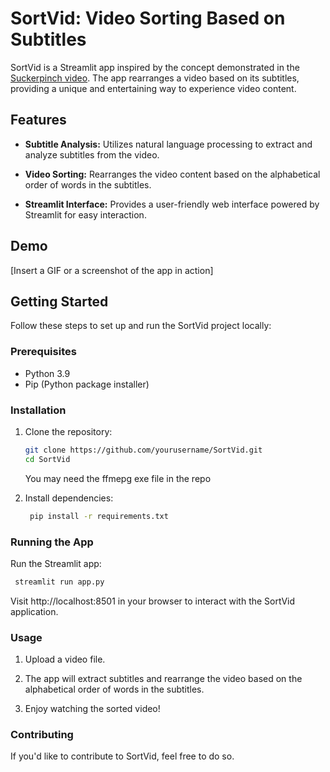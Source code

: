 # SortVid: Video Sorting Based on Subtitles

SortVid is a Streamlit app inspired by the concept demonstrated in the [Suckerpinch video](https://youtu.be/5GFW-eEWXlc?si=QW-eFm2xgvYI9Lbx). The app rearranges a video based on its subtitles, providing a unique and entertaining way to experience video content.

## Features

- **Subtitle Analysis:** Utilizes natural language processing to extract and analyze subtitles from the video.
  
- **Video Sorting:** Rearranges the video content based on the alphabetical order of words in the subtitles.

- **Streamlit Interface:** Provides a user-friendly web interface powered by Streamlit for easy interaction.

## Demo

[Insert a GIF or a screenshot of the app in action]

## Getting Started

Follow these steps to set up and run the SortVid project locally:

### Prerequisites

- Python 3.9
- Pip (Python package installer)

### Installation

1. Clone the repository:

   ```bash
   git clone https://github.com/yourusername/SortVid.git
   cd SortVid
   ```

   You may need the ffmepg exe file in the repo

2. Install dependencies:

   ```bash
    pip install -r requirements.txt
   ```

### Running the App

Run the Streamlit app:
   ```bash
    streamlit run app.py
   ```

Visit http://localhost:8501 in your browser to interact with the SortVid application.

### Usage

1. Upload a video file.

2. The app will extract subtitles and rearrange the video based on the alphabetical order of words in the subtitles.

3. Enjoy watching the sorted video!

### Contributing

If you'd like to contribute to SortVid, feel free to do so.


